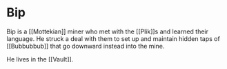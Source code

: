 # Bip

Bip is a [[Mottekian]] miner who met with the [[Plik]]s and learned their language. He struck a deal with them to set up and maintain hidden taps of [[Bubbubbub]] that go downward instead into the mine.

He lives in the [[Vault]].